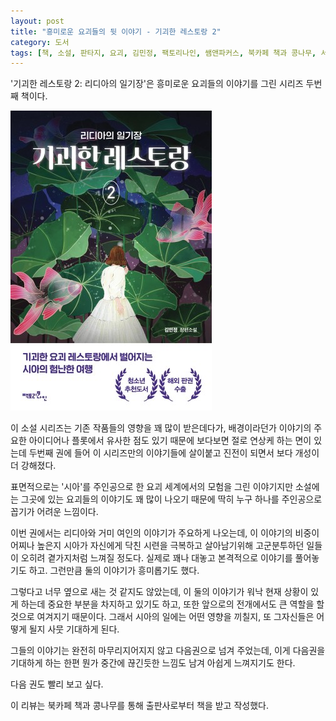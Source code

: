 ```yaml
---
layout: post
title: "흥미로운 요괴들의 뒷 이야기 - 기괴한 레스토랑 2"
category: 도서
tags: [책, 소설, 판타지, 요괴, 김민정, 팩토리나인, 쌤앤파커스, 북카페 책과 콩나무, 서평]
---
```


'기괴한 레스토랑 2: 리디아의 일기장'은
흥미로운 요괴들의 이야기를 그린 시리즈 두번째 책이다.

![표지](/images/book/bizarre-restaurant-2-book-h480.jpg)

이 소설 시리즈는 기존 작품들의 영향을 꽤 많이 받은데다가,
배경이라던가 이야기의 주요한 아이디어나 플롯에서 유사한 점도 있기 때문에
보다보면 절로 연상케 하는 면이 있는데
두번째 권에 들어 이 시리즈만의 이야기들에 살이붙고 진전이 되면서 보다 개성이 더 강해졌다.

표면적으로는 '시아'를 주인공으로 한 요괴 세계에서의 모험을 그린 이야기지만
소설에는 그곳에 있는 요괴들의 이야기도 꽤 많이 나오기 때문에
딱히 누구 하나를 주인공으로 꼽기가 어려운 느낌이다.

이번 권에서는 리디아와 거미 여인의 이야기가 주요하게 나오는데,
이 이야기의 비중이 어찌나 높은지
시아가 자신에게 닥친 시련을 극복하고 살아남기위해 고군분투하던 일들이 오히려 곁가지처럼 느껴질 정도다.
실제로 꽤나 대놓고 본격적으로 이야기를 풀어놓기도 하고.
그런만큼 둘의 이야기가 흥미롭기도 했다.

그렇다고 너무 옆으로 새는 것 같지도 않았는데,
이 둘의 이야기가 워낙 현재 상황이 있게 하는데 중요한 부분을 차지하고 있기도 하고,
또한 앞으로의 전개에서도 큰 역할을 할 것으로 여겨지기 때문이다.
그래서 시아의 일에는 어떤 영향을 끼칠지,
또 그자신들은 어떻게 될지 사뭇 기대하게 된다.

그들의 이야기는 완전히 마무리지어지지 않고 다음권으로 넘겨 주었는데,
이게 다음권을 기대하게 하는 한편
뭔가 중간에 끊긴듯한 느낌도 남겨 아쉽게 느껴지기도 한다.

다음 권도 빨리 보고 싶다.



<div class="im im-info">
이 리뷰는 북카페 책과 콩나무를 통해 출판사로부터 책을 받고 작성했다.
</div>
